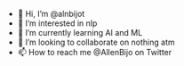 - 👋 Hi, I’m @alnbijot
- 👀 I’m interested in nlp
- 🌱 I’m currently learning AI and ML
- 💞️ I’m looking to collaborate on nothing atm
- 📫 How to reach me @AllenBijo on Twitter
<!---
alnbijot/alnbijot is a ✨ special ✨ repository because its `README.md` (this file) appears on your GitHub profile.
You can click the Preview link to take a look at your changes.
--->
